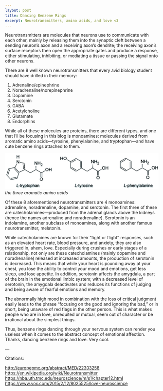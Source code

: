 ```yaml
---
layout: post
title: Dancing Benzene Rings
excerpt: Neurotransmitters, amino acids, and love <3
---
```

Neurotransmitters are molecules that neurons use to communicate with each other, mainly by releasing them into the synaptic cleft between a sending neuron’s axon and a receiving axon’s dendrite; the receiving axon’s surface receptors then open the appropriate gates and produce a response, either stimulating, inhibiting, or mediating a tissue or passing the signal onto other neurons.

There are 8 well known neurotransmitters that every avid biology student should have drilled in their memory:

1. Adrenaline/epinephrine
2. Noradrenaline/norepinephrine
3. Dopamine
4. Serotonin
5. GABA
6. Acetylcholine
7. Glutamate
8. Endorphins

While all of these molecules are proteins, there are different types, and one that I’ll be focusing in this blog is monoamines: molecules derived from aromatic amino acids—tyrosine, phenylalanine, and tryptophan—and have cute benzene rings attached to them.

![](/assets/images/aromatic_amino_acids.webp)
*the three aromatic amino acids*

Of these 8 aforementioned neurotransmitters are 4 monoamines: adrenaline, noradrenaline, dopamine, and serotonin. The first three of these are catecholamines—produced from the adrenal glands above the kidneys (hence the names adrenaline and noradrenaline). Serotonin is an indolamine, another subclass of monoamines, along with another famous neurotransmitter, melatonin. 

While catecholamines are known for their “fight or flight” responses, such as an elevated heart rate, blood pressure, and anxiety, they are also triggered in, ahem, love. Especially during crushes or early stages of a relationship, not only are these catecholamines (mainly dopamine and noradrenaline) released at increased amounts, the production of serotonin is decreased. This means that while your heart is pounding away at your chest, you lose the ability to control your mood and emotions, get less sleep, and lose appetite. In addition, serotonin affects the amygdala, a part of the brain in the emotional limbic system; with a decreased level of serotonin, the amygdala deactivates and reduces its functions of judging and being aware of fearful emotions and memory. 

The abnormally high mood in combination with the loss of critical judgment easily leads to the phrase “focusing on the good and ignoring the bad,” or in short, being unaware of red flags in the other person. This is what makes people who are in love, unrequited or mutual, seem out of character or be irrational about the simplest things.

Thus, benzene rings dancing through your nervous system can render you useless when it comes to the abstract concept of emotional affection. Thanks, dancing benzene rings and love. Very cool.

—

Citations:

http://europepmc.org/abstract/MED/22303258<br>
https://en.wikipedia.org/wiki/Neurotransmitter<br>
https://nba.uth.tmc.edu/neuroscience/m/s1/chapter12.html<br>
https://www.vox.com/2015/2/12/8025525/love-neuroscience